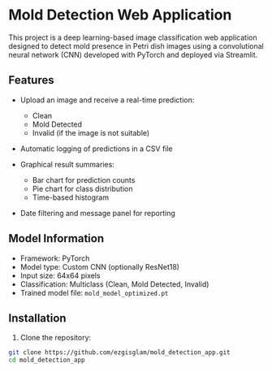 # Mold Detection Web Application

This project is a deep learning-based image classification web application designed to detect mold presence in Petri dish images using a convolutional neural network (CNN) developed with PyTorch and deployed via Streamlit.

## Features

- Upload an image and receive a real-time prediction:
  - Clean
  - Mold Detected
  - Invalid (if the image is not suitable)

- Automatic logging of predictions in a CSV file

- Graphical result summaries:
  - Bar chart for prediction counts
  - Pie chart for class distribution
  - Time-based histogram

- Date filtering and message panel for reporting

## Model Information

- Framework: PyTorch
- Model type: Custom CNN (optionally ResNet18)
- Input size: 64x64 pixels
- Classification: Multiclass (Clean, Mold Detected, Invalid)
- Trained model file: `mold_model_optimized.pt`

## Installation

1. Clone the repository:

```bash
git clone https://github.com/ezgisglam/mold_detection_app.git
cd mold_detection_app


